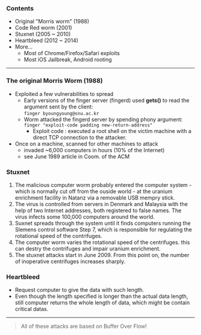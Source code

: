 ### Contents

- Original "Morris worm" (1988)
- Code Red worm (2001)
- Stuxnet (2005 ~ 2010)
- Heartbleed (2012 ~ 2014)
- More...
  + Most of Chrome/Firefox/Safari exploits
  + Most iOS Jailbreak, Android rooting

---

### The original Morris Worm (1988)

- Exploited a few vulnerabilities to spread
  + Early versions of the finger server (fingerd) used **gets()** to read the argument sent by the client:<br>
    `finger byoungyoung@snu.ac.kr`
  + Worm attacked the fingerd server by spending phony argument:<br>
    `finger "exploit-code padding new-return-address"`
    * Exploit code  : executed a root shell on the victim machine with a direct TCP connection to the attacker.
- Once on a machine, scanned for other machines to attack
  + invaded ~6,000 computers in hours (10% of the Internet)
  + see June 1989 article in Coom. of the ACM

### Stuxnet

1. The malicious computer worm probably entered the computer system - which is normally cut off from the ouside world - at the uranium enrichment facility in Natanz
  via a removable USB mempry stick.
2. The virus is controlled from servers in Denmark and Malaysia with the help of two Internet addresses, both registered to false names. The virus infects some
  100,000 computers around the world.
3. Suxnet spreads through the system until it finds computers running the Slemens control software Step 7, which is responsible for regulating the rotational speed of
  the contrifuges.
4. The computer worm varies the rotational speed of the centrifuges. this can destry the contrifuges and impair uranium enrichment.
5. The stuxnet attacks start in June 2009. From this point on, the number of inoperative centrifuges increases sharply.

### Heartbleed

- Request computer to give the data with such length.
- Even though the length specified is longer than the actual data length, still computer returns the whole length of data, which might be contain critical datas.

---

> All of these attacks are based on Buffer Over Flow!
